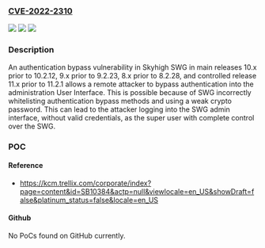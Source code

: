 ### [CVE-2022-2310](https://cve.mitre.org/cgi-bin/cvename.cgi?name=CVE-2022-2310)
![](https://img.shields.io/static/v1?label=Product&message=Skyhigh%20Secure%20Web%20Gateway%20(SWG)&color=blue)
![](https://img.shields.io/static/v1?label=Version&message=10.x%3C%2010.2.12%20&color=brighgreen)
![](https://img.shields.io/static/v1?label=Vulnerability&message=CWE-290%3A%20Authentication%20Bypass%20by%20Spoofing&color=brighgreen)

### Description

An authentication bypass vulnerability in Skyhigh SWG in main releases 10.x prior to 10.2.12, 9.x prior to 9.2.23, 8.x prior to 8.2.28, and controlled release 11.x prior to 11.2.1 allows a remote attacker to bypass authentication into the administration User Interface. This is possible because of SWG incorrectly whitelisting authentication bypass methods and using a weak crypto password. This can lead to the attacker logging into the SWG admin interface, without valid credentials, as the super user with complete control over the SWG.

### POC

#### Reference
- https://kcm.trellix.com/corporate/index?page=content&id=SB10384&actp=null&viewlocale=en_US&showDraft=false&platinum_status=false&locale=en_US

#### Github
No PoCs found on GitHub currently.


